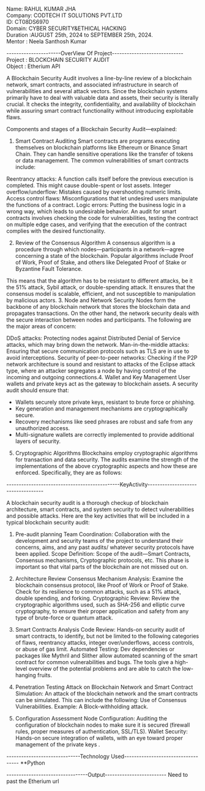 Name: RAHUL KUMAR JHA                                  
Company: CODTECH IT SOLUTIONS PVT.LTD                                         
ID: CT08DS6970                                                  
Domain: CYBER SECURITY&ETHICAL HACKING                                 
Duration :AUGUST 25th, 2024 to SEPTEMBER 25th, 2024.                              
Mentor : Neela Santhosh Kumar

----------------------OverView Of Project-----------------------------                
Project : BLOCKCHAIN SECURITY AUDIT                                  
Object :  Etherium API                                

A Blockchain Security Audit involves a line-by-line review of a blockchain network, smart contracts, and associated infrastructure in search of vulnerabilities and several attack vectors. Since the blockchain systems primarily have to deal with valuable data and assets, their security is literally crucial. It checks the integrity, confidentiality, and availability of blockchain while assuring smart contract functionality without introducing exploitable flaws.

Components and stages of a Blockchain Security Audit—explained:

1. Smart Contract Auditing
Smart contracts are programs executing themselves on blockchain platforms like Ethereum or Binance Smart Chain. They can handle sensitive operations like the transfer of tokens or data management. The common vulnerabilities of smart contracts include:

Reentrancy attacks: A function calls itself before the previous execution is completed. This might cause double-spent or lost assets. Integer overflow/underflow: Mistakes caused by overshooting numeric limits. Access control flaws: Misconfigurations that let undesired users manipulate the functions of a contract. Logic errors: Putting the business logic in a wrong way, which leads to undesirable behavior.
An audit for smart contracts involves checking the code for vulnerabilities, testing the contract on multiple edge cases, and verifying that the execution of the contract complies with the desired functionality.

2. Review of the Consensus Algorithm
A consensus algorithm is a procedure through which nodes—participants in a network—agree concerning a state of the blockchain. Popular algorithms include Proof of Work, Proof of Stake, and others like Delegated Proof of Stake or Byzantine Fault Tolerance.

This means that the algorithm has to be resistant to different attacks, be it the 51% attack, Sybil attack, or double-spending attack.
It ensures that the consensus model is scalable, efficient, and not susceptible to manipulation by malicious actors.
3. Node and Network Security
Nodes form the backbone of any blockchain network that stores the blockchain data and propagates transactions. On the other hand, the network security deals with the secure interaction between nodes and participants. The following are the major areas of concern:

DDoS attacks: Protecting nodes against Distributed Denial of Service attacks, which may bring down the network.
Man-in-the-middle attacks: Ensuring that secure communication protocols such as TLS are in use to avoid interceptions.
Security of peer-to-peer networks: Checking if the P2P network architecture is sound and resistant to attacks of the Eclipse attack type, where an attacker segregates a node by having control of the incoming and outgoing connections.4. Wallet and Key Management
User wallets and private keys act as the gateway to blockchain assets. A security audit should ensure that:

* Wallets securely store private keys, resistant to brute force or phishing.
* Key generation and management mechanisms are cryptographically secure.
* Recovery mechanisms like seed phrases are robust and safe from any unauthorized access.
* Multi-signature wallets are correctly implemented to provide additional layers of security.
5. Cryptographic Algorithms
Blockchains employ cryptographic algorithms for transaction and data security. The audits examine the strength of the implementations of the above cryptographic aspects and how these are enforced. Specifically, they are as follows: 

----------------------------------------------KeyActivity-----------------------------------

A blockchain security audit is a thorough checkup of blockchain architecture, smart contracts, and system security to detect vulnerabilities and possible attacks. Here are the key activities that will be included in a typical blockchain security audit:
1. Pre-audit planning
Team Coordination: Collaboration with the development and security teams of the project to understand their concerns, aims, and any past audits/ whatever security protocols have been applied.
 Scope Definition: Scope of the audit—Smart Contracts, Consensus mechanisms, Cryptographic protocols, etc. This phase is important so that vital parts of the blockchain are not missed out on.
2. Architecture Review
Consensus Mechanism Analysis: Examine the blockchain consensus protocol, like Proof of Work or Proof of Stake. Check for its resilience to common attacks, such as a 51% attack, double spending, and forking. Cryptographic Review: Review the cryptographic algorithms used, such as SHA-256 and elliptic curve cryptography, to ensure their proper application and safety from any type of brute-force or quantum attack.
3. Smart Contracts Analysis
Code Review: Hands-on security audit of smart contracts, to identify, but not be limited to the following categories of flaws, reentrancy attacks, integer over/underflows, access controls, or abuse of gas limit.
Automated Testing: Dev dependencies or packages like Mythril and Slither allow automated scanning of the smart contract for common vulnerabilities and bugs. The tools give a high-level overview of the potential problems and are able to catch the low-hanging fruits.
4. Penetration Testing
Attack on Blockchain Network and Smart Contract Simulation: An attack of the blockchain network and the smart contracts can be simulated. This can include the following:
Use of Consensus Vulnerabilities. Example: A Block-withholding attack.

5. Configuration Assessment
Node Configuration: Auditing the configuration of blockchain nodes to make sure it is secured (firewall rules, proper measures of authentication, SSL/TLS).
Wallet Security: Hands-on secure integration of wallets, with an eye toward proper management of the private keys .

------------------------------Technology Used-----------------------------------
 **Python 


 ---------------------------------Output-------------------------
 Need to past the Etherium url



 
